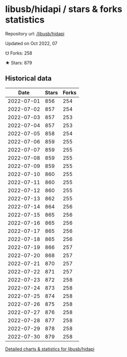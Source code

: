 # libusb/hidapi / stars & forks statistics

Repository url: [/libusb/hidapi](https://github.com/libusb/hidapi)

Updated on Oct 2022, 07

☋ Forks: 258

★ Stars: 879

## Historical data
| Date | Stars | Forks |
|------|-------|-------|
| 2022-07-01 | 856 | 254 | 
| 2022-07-02 | 857 | 254 | 
| 2022-07-03 | 857 | 253 | 
| 2022-07-04 | 857 | 253 | 
| 2022-07-05 | 858 | 254 | 
| 2022-07-06 | 859 | 255 | 
| 2022-07-07 | 859 | 255 | 
| 2022-07-08 | 859 | 255 | 
| 2022-07-09 | 859 | 255 | 
| 2022-07-10 | 860 | 255 | 
| 2022-07-11 | 860 | 255 | 
| 2022-07-12 | 860 | 255 | 
| 2022-07-13 | 862 | 255 | 
| 2022-07-14 | 864 | 256 | 
| 2022-07-15 | 865 | 256 | 
| 2022-07-16 | 865 | 256 | 
| 2022-07-17 | 865 | 256 | 
| 2022-07-18 | 865 | 256 | 
| 2022-07-19 | 866 | 257 | 
| 2022-07-20 | 868 | 257 | 
| 2022-07-21 | 870 | 257 | 
| 2022-07-22 | 871 | 257 | 
| 2022-07-23 | 872 | 258 | 
| 2022-07-24 | 873 | 258 | 
| 2022-07-25 | 874 | 258 | 
| 2022-07-26 | 875 | 258 | 
| 2022-07-27 | 876 | 258 | 
| 2022-07-28 | 877 | 258 | 
| 2022-07-29 | 878 | 258 | 
| 2022-07-30 | 879 | 258 | 


[Detailed charts & statistics for libusb/hidapi](https://reviewgithub.com/rep/libusb/hidapi)
